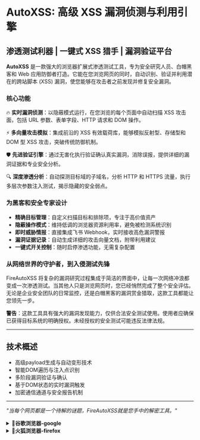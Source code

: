 # AutoXSS: 高级 XSS 漏洞侦测与利用引擎

## 渗透测试利器 | 一键式 XSS 猎手 | 漏洞验证平台

**AutoXSS** 是一款强大的浏览器扩展式渗透测试工具，专为安全研究人员、白帽黑客和 Web 应用防御者打造。它能在您浏览网页的同时，自动识别、验证并利用潜在的跨站脚本 (XSS) 漏洞，使您能够在攻击者之前发现并修复安全漏洞。

### 核心功能

🔥 **实时漏洞侦测**：以隐蔽模式运行，在您浏览的每个页面中自动扫描 XSS 攻击面，包括 URL 参数、表单字段、HTTP 请求和 DOM 操作。

⚡ **多向量攻击模拟**：集成前沿的 XSS 有效载荷库，能够模拟反射型、存储型和 DOM 型 XSS 攻击，突破传统防御机制。

🛡️ **先进验证引擎**：通过无害化执行验证确认真实漏洞，消除误报，提供详细的漏洞证据和专业安全分析。

🔍 **深度渗透分析**：自动探测目标域的子域名，分析 HTTP 和 HTTPS 流量，执行多层次参数注入测试，揭示隐藏的安全弱点。

### 为黑客和安全专家设计

- **精确目标管理**：自定义扫描目标和排除项，专注于高价值资产
- **隐蔽操作模式**：维持低调的浏览器资源利用率，避免被检测系统识别
- **即时威胁情报**：直接集成飞书 Webhook，实时接收高危漏洞警报
- **漏洞证据记录**：自动生成详细的攻击向量文档，附带利用建议
- **一键式开关控制**：随时启停渗透功能，无需复杂配置

### 从网络世界的守护者，到入侵测试先锋

FireAutoXSS 将复杂的漏洞研究过程集成于简洁的界面中，让每一次网络冲浪都变成一次渗透测试。当其他人只是浏览网页时，您已经悄然完成了整个安全评估。无论是企业安全团队的日常监控，还是白帽黑客的漏洞赏金猎取，这款工具都能让您领先一步。

**警告**：这款工具具有强大的漏洞发现能力，仅供合法安全测试使用。使用者应确保已获得目标系统的明确授权。未经授权的安全测试可能违反法律法规。

---

## 技术概述

- 高级payload生成与自动变形技术
- 智能DOM遍历与注入点识别
- 多阶段漏洞验证与确认
- 基于DOM状态的实时漏洞触发
- 加密通信通道与安全报告机制

---

*"当每个网页都是一个待解的谜题，FireAutoXSS就是您手中的解密工具。"*

<details>
<summary><b>🐍谷歌浏览器-google</b></summary>

## 配置目标域
📞 **第一步**：打开浏览器开发者模式
📂 **第二步**：直接拖动文件夹
🔧 **第三步**：配置目标域名，定义Webhook地址，配置完成后点击开始扫描
🕒 **第四步**：等待扫描完成，扫描完成后会自动发送到Webhook地址
🔍 **第五步**：安全工程师收到消息后进行人工复测
![image](https://github.com/user-attachments/assets/0a7bf343-e1e4-4c9c-affa-d49f2af44411)

![image](https://github.com/user-attachments/assets/11ba8601-5b12-4fa5-9109-027e30bbc4e6)

## 效果图
![image](https://github.com/user-attachments/assets/4add7df7-faa5-44e5-9e83-b694a37bd6e7)

</details>

<details>
<summary><b>🐍火狐浏览器-firefox</b></summary>

## 配置目标域
## 安装

1. 下载 fireautoxss.xpi 文件
2. 在 Firefox 中，打开 about:addons 页面
3. 点击右上角的齿轮图标，选择"从文件安装附加组件"
4. 选择下载的 .xpi 文件
5. 确认安装提示

## 配置

1. 安装后，点击 Firefox 工具栏上的 FireAutoXSS 图标，或在 about:addons 页面中点击扩展的"选项"按钮
2. 在设置页面中：
   - 添加扫描目标域名（如果不添加任何域名，将扫描所有网站）
   - 配置一个或多个飞书 Webhook URLs 用于接收漏洞报告
   - 设置其他扫描选项（自动扫描、主动测试等）
3. 点击"保存设置"按钮

## 使用

1. 浏览网页时，扩展会根据您的设置自动扫描 XSS 漏洞
2. 发现漏洞时，会自动发送通知到您配置的飞书 Webhook
3. 您可以在飞书中查看详细的漏洞报告

## 高级功能

- **主动测试**：启用后，扩展会尝试在 URL 参数中插入特定标记来检测 XSS 漏洞
- **批处理大小**：控制一次发送的漏洞数量
- **漏洞历史清除**：允许重新报告之前已发送过的漏洞

## 注意事项

- 主动测试功能可能会改变页面行为，请谨慎使用
- 确保配置了有效的飞书 Webhook 地址，否则无法接收漏洞报告

![image](https://github.com/user-attachments/assets/296f8d25-3c25-44fe-aee8-f9d0dcba0607)
## Star History

[![Star History Chart](https://api.star-history.com/svg?repos=rassec1/autoxss&type=Date)](https://www.star-history.com/#rassec1/autoxss&Date)


![image](https://github.com/user-attachments/assets/96e5a46f-5ac0-4a1d-b0ee-65ec29b20d51)


</details>

